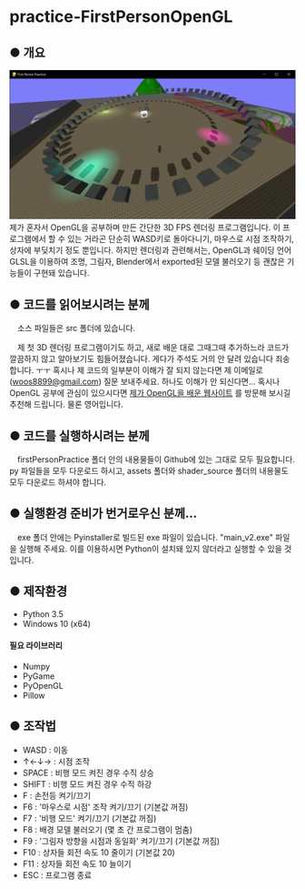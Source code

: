 # practice-FirstPersonOpenGL


## ● 개요
![Overview](/screenshots/01.png)
　제가 혼자서 OpenGL을 공부하며 만든 간단한 3D FPS 렌더링 프로그램입니다.
이 프로그램에서 할 수 있는 거라곤 단순히 WASD키로 돌아다니기, 마우스로 시점 조작하기, 상자에 부딪치기 정도 뿐입니다.
하지만 렌더링과 관련해서는, OpenGL과 쉐이딩 언어 GLSL을 이용하여 조명, 그림자, Blender에서 exported된 모델 불러오기 등 괜찮은 기능들이 구현돼 있습니다.

## ● 코드를 읽어보시려는 분께
　소스 파일들은 src 폴더에 있습니다.

　제 첫 3D 렌더링 프로그램이기도 하고, 새로 배운 대로 그때그때 추가하느라 코드가 깔끔하지 않고 알아보기도 힘들어졌습니다.
게다가 주석도 거의 안 달려 있습니다 죄송합니다. ㅜㅜ
혹시나 제 코드의 일부분이 이해가 잘 되지 않는다면 제 이메일로(woos8899@gmail.com) 질문 보내주세요.
하나도 이해가 안 되신다면...
혹시나 OpenGL 공부에 관심이 있으시다면 [제가 OpenGL을 배운 웹사이트](https://learnopengl.com/) 를 방문해 보시길 추천해 드립니다.
물론 영어입니다.

## ● 코드를 실행하시려는 분께
　firstPersonPractice 폴더 안의 내용물들이 Github에 있는 그대로 모두 필요합니다.
py 파일들을 모두 다운로드 하시고, assets 폴더와 shader_source 폴더의 내용물도 모두 다운로드 하셔야 합니다.

## ● 실행환경 준비가 번거로우신 분께...
　exe 폴더 안에는 Pyinstaller로 빌드된 exe 파일이 있습니다.
"main_v2.exe" 파일을 실행해 주세요.
이를 이용하시면 Python이 설치돼 있지 않더라고 실행할 수 있을 것입니다.

## ● 제작환경

* Python 3.5
* Windows 10 (x64)

#### 필요 라이브러리
* Numpy
* PyGame
* PyOpenGL
* Pillow

## ● 조작법

* WASD : 이동
* ↑←↓→ : 시점 조작
* SPACE : 비행 모드 켜진 경우 수직 상승
* SHIFT : 비행 모드 켜진 경우 수직 하강
* F : 손전등 켜기/끄기
* F6 : '마우스로 시점' 조작 켜기/끄기 (기본값 꺼짐)
* F7 : '비행 모드' 켜기/끄기 (기본값 꺼짐)
* F8 : 배경 모델 불러오기 (몇 초 간 프로그램이 멈춤)
* F9 : '그림자 방향을 시점과 동일화' 켜기/끄기 (기본값 꺼짐)
* F10 : 상자들 회전 속도 10 줄이기 (기본값 20)
* F11 : 상자들 회전 속도 10 늘이기
* ESC : 프로그램 종료
